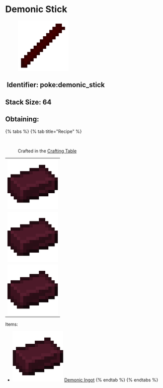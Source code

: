 # Demonic Stick

<figure><img src="https://github.com/ItsMePok/PFE/blob/wikiAssets/wikiMain/demonic_stick.png?raw=true" alt=""><figcaption></figcaption></figure>

## <img src="https://minecraft.wiki/images/Name_Tag_JE2_BE2.png?cbdc1" alt="" data-size="line"> Identifier: **poke:demonic\_stick** <a href="#identifier" id="identifier"></a>

## <img src="https://minecraft.wiki/images/Light_Gray_Bundle_JE1_BE1.png?b552e" alt="" data-size="line">Stack Size: 64

## Obtaining:

{% tabs %}
{% tab title="Recipe" %}


<figure><img src="https://minecraft.wiki/images/thumb/Crafting_Table_JE4_BE3.png/150px-Crafting_Table_JE4_BE3.png?5767f" alt=""><figcaption><p>Crafted in the <a href="https://minecraft.wiki/w/Crafting_Table">Crafting Table</a></p></figcaption></figure>

|                                                                                                   |
| :-----------------------------------------------------------------------------------------------: |
| ![Demonic Ingot](https://github.com/ItsMePok/PFE/blob/wikiAssets/wikiMain/demonic_ingot.png?raw=true) |
| ![Demonic Ingot](https://github.com/ItsMePok/PFE/blob/wikiAssets/wikiMain/demonic_ingot.png?raw=true) |
| ![Demonic Ingot](https://github.com/ItsMePok/PFE/blob/wikiAssets/wikiMain/demonic_ingot.png?raw=true) |

Items:

* <img src="https://github.com/ItsMePok/PFE/blob/wikiAssets/wikiMain/demonic_ingot.png?raw=true" alt="Demonic Ingot" data-size="line"> [Demonic Ingot](../ingots/demonic-ingot.md)
{% endtab %}
{% endtabs %}
